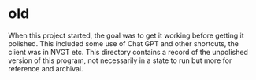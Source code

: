 # old
When this project started, the goal was to get it working before getting it polished. This included some use of Chat GPT and other shortcuts, the client was in NVGT etc. This directory contains a record of the unpolished version of this program, not necessarily in a state to run but more for reference and archival.
